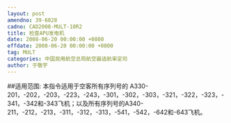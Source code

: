 ```yaml
---
layout: post
amendno: 39-6028
cadno: CAD2008-MULT-10R2
title: 检查APU发电机
date: 2008-06-20 00:00:00 +0800
effdate: 2008-06-20 00:00:00 +0800
tag: MULT
categories: 中国民用航空总局航空器适航审定司
author: 于敬宇
---
```


##适用范围:
本指令适用于空客所有序列号的 A330-201，-202，-203，-223，-243，-301，-302，-303，-321，-322，-323，-341，-342和-343飞机；以及所有序列号的A340-211，-212，-213，-311，-312，-313，-541，-542，-642和-643飞机。


